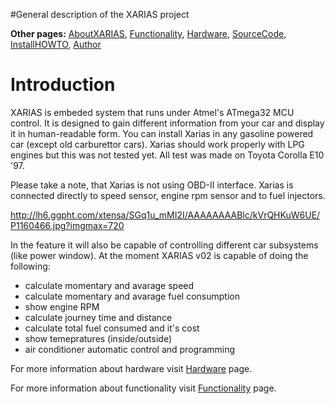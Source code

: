 ﻿#General description of the XARIAS project

**Other pages:** [AboutXARIAS](AboutXARIAS.md), [Functionality](Functionality.md), [Hardware](Hardware.md), [SourceCode](SourceCode.md), [InstallHOWTO](InstallHOWTO.md), [Author](Author.md)

# Introduction #

XARIAS is embeded system that runs under Atmel's ATmega32 MCU control. It is designed to gain different information from your car and display it in human-readable form. You can install Xarias in any gasoline powered car (except old carburettor cars). Xarias should work properly with LPG engines but this was not tested yet. All test was made on Toyota Corolla E10 '97.

Please take a note, that Xarias is not using OBD-II interface. Xarias is connected directly to speed sensor, engine rpm sensor and to fuel injectors.

http://lh6.ggpht.com/xtensa/SGq1u_mMI2I/AAAAAAAABlc/kVrQHKuW6UE/P1160466.jpg?imgmax=720

In the feature it will also be capable of controlling different car subsystems (like power window). At the moment XARIAS v02 is capable of doing the following:
  * calculate momentary and avarage speed
  * calculate momentary and avarage fuel consumption
  * show engine RPM
  * calculate journey time and distance
  * calculate total fuel consumed and it's cost
  * show temepratures (inside/outside)
  * air conditioner automatic control and programming

For more information about hardware visit [Hardware](Hardware.md) page.

For more information about functionality visit [Functionality](Functionality.md) page.
